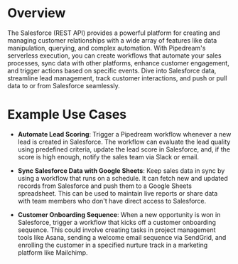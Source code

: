 # Overview

The Salesforce (REST API) provides a powerful platform for creating and managing customer relationships with a wide array of features like data manipulation, querying, and complex automation. With Pipedream's serverless execution, you can create workflows that automate your sales processes, sync data with other platforms, enhance customer engagement, and trigger actions based on specific events. Dive into Salesforce data, streamline lead management, track customer interactions, and push or pull data to or from Salesforce seamlessly.

# Example Use Cases

- **Automate Lead Scoring**: Trigger a Pipedream workflow whenever a new lead is created in Salesforce. The workflow can evaluate the lead quality using predefined criteria, update the lead score in Salesforce, and, if the score is high enough, notify the sales team via Slack or email.

- **Sync Salesforce Data with Google Sheets**: Keep sales data in sync by using a workflow that runs on a schedule. It can fetch new and updated records from Salesforce and push them to a Google Sheets spreadsheet. This can be used to maintain live reports or share data with team members who don't have direct access to Salesforce.

- **Customer Onboarding Sequence**: When a new opportunity is won in Salesforce, trigger a workflow that kicks off a customer onboarding sequence. This could involve creating tasks in project management tools like Asana, sending a welcome email sequence via SendGrid, and enrolling the customer in a specified nurture track in a marketing platform like Mailchimp.

